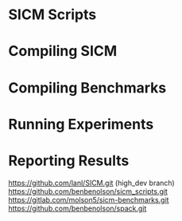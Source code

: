 SICM Scripts
============

# Compiling SICM

# Compiling Benchmarks

# Running Experiments

# Reporting Results

https://github.com/lanl/SICM.git (high_dev branch)
https://github.com/benbenolson/sicm_scripts.git
https://gitlab.com/molson5/sicm-benchmarks.git
https://github.com/benbenolson/spack.git
